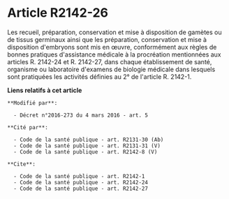 # Article R2142-26

Les recueil, préparation, conservation et mise à disposition de gamètes ou de tissus germinaux  ainsi que les préparation,
conservation et mise à disposition d'embryons sont mis en œuvre, conformément aux règles de bonnes pratiques d'assistance
médicale à la procréation mentionnées aux articles R. 2142-24 et R. 2142-27, dans chaque établissement de santé, organisme ou
laboratoire d'examens de biologie médicale dans lesquels sont pratiquées les activités définies au 2° de l'article R. 2142-1.

**Liens relatifs à cet article**

	**Modifié par**:

	  - Décret n°2016-273 du 4 mars 2016 - art. 5

	**Cité par**:

	  - Code de la santé publique - art. R2131-30 (Ab)
	  - Code de la santé publique - art. R2131-31 (V)
	  - Code de la santé publique - art. R2142-8 (V)

	**Cite**:

	  - Code de la santé publique - art. R2142-1
	  - Code de la santé publique - art. R2142-24
	  - Code de la santé publique - art. R2142-27
